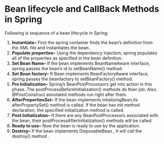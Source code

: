 # Bean lifecycle and CallBack Methods in Spring

Following is sequence of a bean lifecycle in Spring:

1. **Instantiate–** First the spring container finds the bean’s definition from the XML file and instantiates the bean..
2. **Populate properties–** Using the dependency injection, spring populates all of the properties as specified in the bean definition..
3. **Set Bean Name–** If the bean implements BeanNameAware interface, spring passes the bean’s id to setBeanName() method.
4. **Set Bean factory–** If Bean implements BeanFactoryAware interface, spring passes the beanfactory to setBeanFactory() method.
5. **Pre Initialization–** Spring’s BeanPostProcessors get into action in this phase. The postProcessBeforeInitialization() methods do their job. Also, @PostConstruct annotated methods run right after them.
6. **AfterPropertiesSet–** If the bean implements IntializingBean,its afterPropertySet() method is called. If the bean has init method declaration, the specified initialization method is called.
7. **Post Initialization–** If there are any BeanPostProcessors associated with the bean, their postProcessAfterInitialization() methods will be called.
8. **Ready to use–** Now the bean is ready to use by the application.
9. **Destroy–** If the bean implements DisposableBean , it will call the destroy() method .

